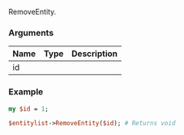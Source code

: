 RemoveEntity.
### Arguments
**Name**|**Type**|**Description**
:---|:---|:---
id||

### Example

```perl
my $id = 1;

$entitylist->RemoveEntity($id); # Returns void
```